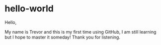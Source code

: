 hello-world
===========

Hello,

My name is Trevor and this is my first time using GitHub, I am still learning but I hope to master it someday!
Thank you for listening.
